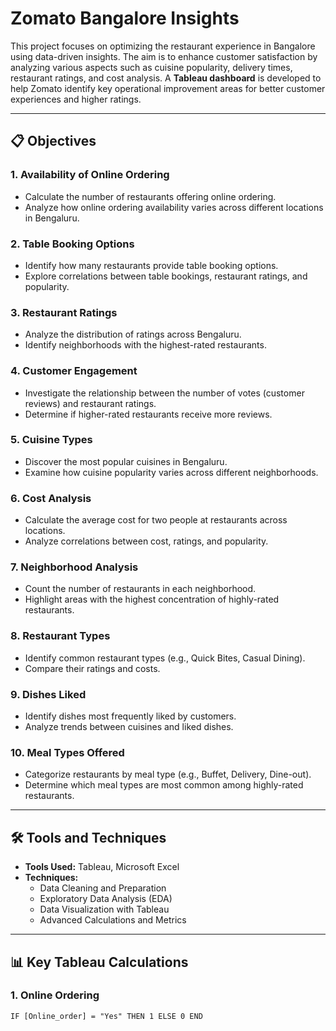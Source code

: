 # Zomato Bangalore Insights  

This project focuses on optimizing the restaurant experience in Bangalore using data-driven insights. The aim is to enhance customer satisfaction by analyzing various aspects such as cuisine popularity, delivery times, restaurant ratings, and cost analysis. A **Tableau dashboard** is developed to help Zomato identify key operational improvement areas for better customer experiences and higher ratings.  

---

## 📋 **Objectives**  

### **1. Availability of Online Ordering**  
- Calculate the number of restaurants offering online ordering.  
- Analyze how online ordering availability varies across different locations in Bengaluru.  

### **2. Table Booking Options**  
- Identify how many restaurants provide table booking options.  
- Explore correlations between table bookings, restaurant ratings, and popularity.  

### **3. Restaurant Ratings**  
- Analyze the distribution of ratings across Bengaluru.  
- Identify neighborhoods with the highest-rated restaurants.  

### **4. Customer Engagement**  
- Investigate the relationship between the number of votes (customer reviews) and restaurant ratings.  
- Determine if higher-rated restaurants receive more reviews.  

### **5. Cuisine Types**  
- Discover the most popular cuisines in Bengaluru.  
- Examine how cuisine popularity varies across different neighborhoods.  

### **6. Cost Analysis**  
- Calculate the average cost for two people at restaurants across locations.  
- Analyze correlations between cost, ratings, and popularity.  

### **7. Neighborhood Analysis**  
- Count the number of restaurants in each neighborhood.  
- Highlight areas with the highest concentration of highly-rated restaurants.  

### **8. Restaurant Types**  
- Identify common restaurant types (e.g., Quick Bites, Casual Dining).  
- Compare their ratings and costs.  

### **9. Dishes Liked**  
- Identify dishes most frequently liked by customers.  
- Analyze trends between cuisines and liked dishes.  

### **10. Meal Types Offered**  
- Categorize restaurants by meal type (e.g., Buffet, Delivery, Dine-out).  
- Determine which meal types are most common among highly-rated restaurants.  

---

## 🛠 **Tools and Techniques**  
- **Tools Used:** Tableau, Microsoft Excel  
- **Techniques:**  
  - Data Cleaning and Preparation  
  - Exploratory Data Analysis (EDA)  
  - Data Visualization with Tableau  
  - Advanced Calculations and Metrics  

---

## 📊 **Key Tableau Calculations**  

### **1. Online Ordering**  
```tableau
IF [Online_order] = "Yes" THEN 1 ELSE 0 END
